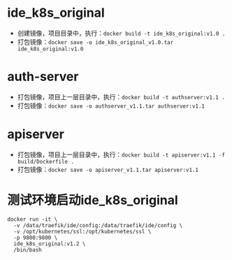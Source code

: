 # ide_k8s_original
- 创建镜像，项目目录中，执行：`docker build -t ide_k8s_original:v1.0 .`
- 打包镜像：`docker save -o ide_k8s_original_v1.0.tar ide_k8s_original:v1.0`

# auth-server
- 打包镜像，项目上一层目录中，执行：`docker build -t authserver:v1.1 .`
- 打包镜像：`docker save -o authserver_v1.1.tar authserver:v1.1`

# apiserver
- 打包镜像，项目上一层目录中，执行：`docker build -t apiserver:v1.1 -f build/Dockerfile .`
- 打包镜像：`docker save -o apiserver_v1.1.tar apiserver:v1.1`

# 测试环境启动ide_k8s_original
```
docker run -it \
  -v /data/traefik/ide/config:/data/traefik/ide/config \
  -v /opt/kubernetes/ssl:/opt/kubernetes/ssl \
  -p 9800:9800 \
  ide_k8s_original:v1.2 \
  /bin/bash
```


